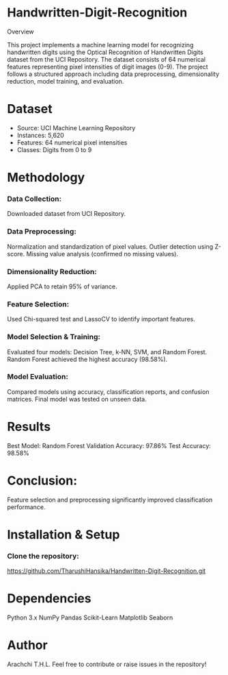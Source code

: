 # Handwritten-Digit-Recognition
Overview

This project implements a machine learning model for recognizing handwritten digits using the Optical Recognition of Handwritten Digits dataset from the UCI Repository. The dataset consists of 64 numerical features representing pixel intensities of digit images (0-9). The project follows a structured approach including data preprocessing, dimensionality reduction, model training, and evaluation.

# Dataset

-	Source: UCI Machine Learning Repository
-	Instances: 5,620
-	Features: 64 numerical pixel intensities
-	Classes: Digits from 0 to 9

# Methodology

### Data Collection: 
Downloaded dataset from UCI Repository.

### Data Preprocessing:
Normalization and standardization of pixel values.
Outlier detection using Z-score.
Missing value analysis (confirmed no missing values).

### Dimensionality Reduction:
Applied PCA to retain 95% of variance.

### Feature Selection:
Used Chi-squared test and LassoCV to identify important features.

### Model Selection & Training:
Evaluated four models: Decision Tree, k-NN, SVM, and Random Forest.
Random Forest achieved the highest accuracy (98.58%).

### Model Evaluation:
Compared models using accuracy, classification reports, and confusion matrices.
Final model was tested on unseen data.

# Results

Best Model: Random Forest
Validation Accuracy: 97.86%
Test Accuracy: 98.58%

# Conclusion: 

Feature selection and preprocessing significantly improved classification performance.

# Installation & Setup

### Clone the repository:
https://github.com/TharushiHansika/Handwritten-Digit-Recognition.git

# Dependencies

Python 3.x
NumPy
Pandas
Scikit-Learn
Matplotlib
Seaborn

# Author

Arachchi T.H.L.
Feel free to contribute or raise issues in the repository!
